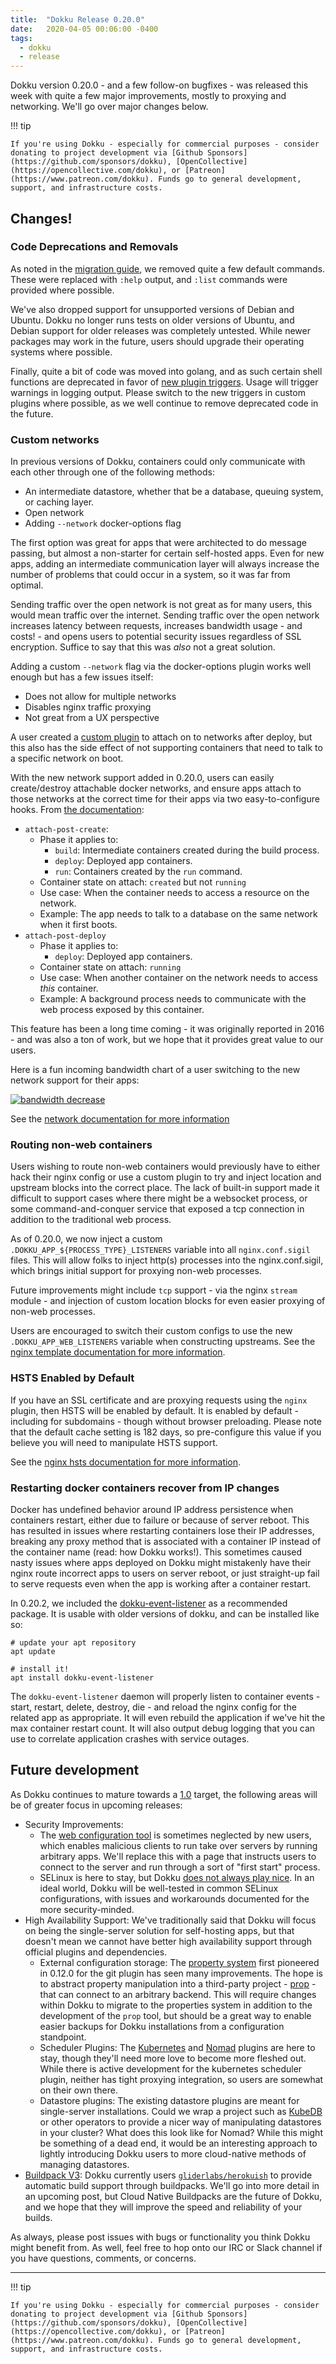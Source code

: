 ```yaml
---
title:  "Dokku Release 0.20.0"
date:   2020-04-05 00:06:00 -0400
tags:
  - dokku
  - release
---
```


Dokku version 0.20.0 - and a few follow-on bugfixes - was released this week with quite a few major improvements, mostly to proxying and networking. We'll go over major changes below.

!!! tip

    If you're using Dokku - especially for commercial purposes - consider donating to project development via [Github Sponsors](https://github.com/sponsors/dokku), [OpenCollective](https://opencollective.com/dokku), or [Patreon](https://www.patreon.com/dokku). Funds go to general development, support, and infrastructure costs.

## Changes!

### Code Deprecations and Removals

As noted in the [migration guide](https://dokku.com/docs/appendices/0.20.0-migration-guide/), we removed quite a few default commands. These were replaced with `:help` output, and `:list` commands were provided where possible.

We've also dropped support for unsupported versions of Debian and Ubuntu. Dokku no longer runs tests on older versions of Ubuntu, and Debian support for older releases was completely untested. While newer packages may work in the future, users should upgrade their operating systems where possible.

Finally, quite a bit of code was moved into golang, and as such certain shell functions are deprecated in favor of [new plugin triggers](https://dokku.com/docs/appendices/0.20.0-migration-guide/#deprecations). Usage will trigger warnings in logging output. Please switch to the new triggers in custom plugins where possible, as we well continue to remove deprecated code in the future.

### Custom networks

In previous versions of Dokku, containers could only communicate with each other through one of the following methods:

- An intermediate datastore, whether that be a database, queuing system, or caching layer.
- Open network
- Adding `--network` docker-options flag

The first option was great for apps that were architected to do message passing, but almost a non-starter for certain self-hosted apps. Even for new apps, adding an intermediate communication layer will always increase the number of problems that could occur in a system, so it was far from optimal.

Sending traffic over the open network is not great as for many users, this would mean traffic over the internet. Sending traffic over the open network increases latency between requests, increases bandwidth usage - and costs! - and opens users to potential security issues regardless of SSL encryption. Suffice to say that this was _also_ not a great solution.

Adding a custom `--network` flag via the docker-options plugin works well enough but has a few issues itself:

- Does not allow for multiple networks
- Disables nginx traffic proxying
- Not great from a UX perspective

A user created a [custom plugin](https://github.com/ithouse/dokku-connect-network) to attach on to networks after deploy, but this also has the side effect of not supporting containers that need to talk to a specific network on boot.

With the new network support added in 0.20.0, users can easily create/destroy attachable docker networks, and ensure apps attach to those networks at the correct time for their apps via two easy-to-configure hooks. From [the documentation](https://dokku.com/docs/networking/network/#when-to-attach-containers-to-a-network):

- `attach-post-create`:
  - Phase it applies to:
    - `build`: Intermediate containers created during the build process.
    - `deploy`: Deployed app containers.
    - `run`: Containers created by the `run` command.
  - Container state on attach: `created` but not `running`
  - Use case: When the container needs to access a resource on the network.
  - Example: The app needs to talk to a database on the same network when it first boots.
- `attach-post-deploy`
  - Phase it applies to:
    - `deploy`: Deployed app containers.
  - Container state on attach: `running`
  - Use case: When another container on the network needs to access _this_ container.
  - Example: A background process needs to communicate with the web process exposed by this container.

This feature has been a long time coming - it was originally reported in 2016 - and was also a ton of work, but we hope that it provides great value to our users.

Here is a fun incoming bandwidth chart of a user switching to the new network support for their apps:

[![bandwidth decrease](/blog/assets/images/0.20.0/bandwidth-decrease.png)](/blog/assets/images/0.20.0/bandwidth-decrease.png)

See the [network documentation for more information](https://dokku.com/docs/networking/network/)

### Routing non-web containers

Users wishing to route non-web containers would previously have to either hack their nginx config or use a custom plugin to try and inject location and upstream blocks into the correct place. The lack of built-in support made it difficult to support cases where there might be a websocket process, or some command-and-conquer service that exposed a tcp connection in addition to the traditional web process.

As of 0.20.0, we now inject a custom `.DOKKU_APP_${PROCESS_TYPE}_LISTENERS` variable into all `nginx.conf.sigil` files. This will allow folks to inject http(s) processes into the nginx.conf.sigil, which brings initial support for proxying non-web processes.

Future improvements might include `tcp` support - via the nginx `stream` module - and injection of custom location blocks for even easier proxying of non-web processes.

Users are encouraged to switch their custom configs to use the new `.DOKKU_APP_WEB_LISTENERS` variable when constructing upstreams. See the [nginx template documentation for more information](https://dokku.com/docs/configuration/nginx/#customizing-the-nginx-configuration).

### HSTS Enabled by Default

If you have an SSL certificate and are proxying requests using the `nginx` plugin, then HSTS will be enabled by default. It is enabled by default - including for subdomains - though without browser preloading. Please note that the default cache setting is 182 days, so pre-configure this value if you believe you will need to manipulate HSTS support.

See the [nginx hsts documentation for more information](https://dokku.com/docs/configuration/nginx/#hsts-header).

### Restarting docker containers recover from IP changes

Docker has undefined behavior around IP address persistence when containers restart, either due to failure or because of server reboot. This has resulted in issues where restarting containers lose their IP addresses, breaking any proxy method that is associated with a container IP instead of the container name (read: how Dokku works!). This sometimes caused nasty issues where apps deployed on Dokku might mistakenly have their nginx route incorrect apps to users on server reboot, or just straight-up fail to serve requests even when the app is working after a container restart.

In 0.20.2, we included the [dokku-event-listener](https://github.com/dokku/dokku-event-listener) as a recommended package. It is usable with older versions of dokku, and can be installed like so:

```
# update your apt repository
apt update

# install it!
apt install dokku-event-listener
```

The `dokku-event-listener` daemon will properly listen to container events - start, restart, delete, destroy, die - and reload the nginx config for the related app as appropriate. It will even rebuild the application if we've hit the max container restart count. It will also output debug logging that you can use to correlate application crashes with service outages.

## Future development

As Dokku continues to mature towards a [1.0](https://github.com/dokku/dokku/milestones/v1.0.0) target, the following areas will be of greater focus in upcoming releases:

- Security Improvements:
  - The [web configuration tool](https://github.com/dokku/dokku/issues/2247) is sometimes neglected by new users, which enables malicious clients to run take over servers by running arbitrary apps. We'll replace this with a page that instructs users to connect to the server and run through a sort of "first start" process.
  - SELinux is here to stay, but Dokku [does not always play nice](https://github.com/dokku/dokku/issues/3149). In an ideal world, Dokku will be well-tested in common SELinux configurations, with issues and workarounds documented for the more security-minded.
- High Availability Support: We've traditionally said that Dokku will focus on being the single-server solution for self-hosting apps, but that doesn't mean we cannot have better high availability support through official plugins and dependencies.
  - External configuration storage: The [property system](https://github.com/dokku/dokku/blob/master/plugins/common/property-functions) first pioneered in 0.12.0 for the git plugin has seen many improvements. The hope is to abstract property manipulation into a third-party project - [prop](https://github.com/dokku/prop) - that can connect to an arbitrary backend. This will require changes within Dokku to migrate to the properties system in addition to the development of the `prop` tool, but should be a great way to enable easier backups for Dokku installations from a configuration standpoint.
  - Scheduler Plugins: The [Kubernetes](https://github.com/dokku/dokku-scheduler-kubernetes) and [Nomad](https://github.com/dokku/dokku-scheduler-nomad) plugins are here to stay, though they'll need more love to become more fleshed out. While there is active development for the kubernetes scheduler plugin, neither has tight proxying integration, so users are somewhat on their own there.
  - Datastore plugins: The existing datastore plugins are meant for single-server installations. Could we wrap a project such as [KubeDB](https://kubedb.com/) or other operators to provide a nicer way of manipulating datastores in your cluster? What does this look like for Nomad? While this might be something of a dead end, it would be an interesting approach to lightly introducing Dokku users to more cloud-native methods of managing datastores.
- [Buildpack V3](https://buildpacks.io/): Dokku currently users [`gliderlabs/herokuish`](https://github.com/gliderlabs/herokuish) to provide automatic build support through buildpacks. We'll go into more detail in an upcoming post, but Cloud Native Buildpacks are the future of Dokku, and we hope that they will improve the speed and reliability of your builds.

As always, please post issues with bugs or functionality you think Dokku might benefit from. As well, feel free to hop onto our IRC or Slack channel if you have questions, comments, or concerns.

---

!!! tip

    If you're using Dokku - especially for commercial purposes - consider donating to project development via [Github Sponsors](https://github.com/sponsors/dokku), [OpenCollective](https://opencollective.com/dokku), or [Patreon](https://www.patreon.com/dokku). Funds go to general development, support, and infrastructure costs.
